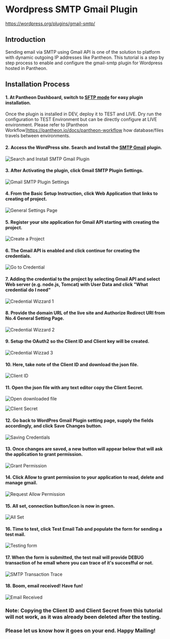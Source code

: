 # Wordpress SMTP Gmail Plugin

https://wordpress.org/plugins/gmail-smtp/


## Introduction

Sending email via SMTP using Gmail API is one of the solution to platform with dynamic outgoing IP addresses like Pantheon. This tutorial is a step by step process to enable and configure the gmail-smtp plugin for Wordpress hosted in Pantheon.

## Installation Process

#### 1. At Pantheon Dashboard, switch to [SFTP mode](https://pantheon.io/docs/sftp/) for easy plugin installation.

Once the plugin is installed in DEV, deploy it to TEST and LIVE. Dry run the configuration to TEST Environment but can be directly configure at LIVE environment. Please refer to [Pantheon Workflow]https://pantheon.io/docs/pantheon-workflow how database/files travels between environments.


#### 2. Access the WordPress site. Search and Install the [SMTP Gmail](https://wordpress.org/plugins/gmail-smtp/) plugin. 

![Search and Install SMTP Gmail Plugin](https://github.com/albertcausing/docs/blob/master/Wordpress%20SMTP%20Gmail/images/1.%20Search%20and%20Install%20SMTP%20Gmail%20Plugin.jpg?raw=true)


#### 3. After Activating the plugin, click Gmail SMTP Plugin Settings.

![Gmail SMTP Plugin Settings](https://github.com/albertcausing/docs/blob/master/Wordpress%20SMTP%20Gmail/images/2.%20Click%20Settings.jpg?raw=true)


#### 4. From the Basic Setup Instruction, click Web Application that links to creating of project.

![General Settings Page](https://github.com/albertcausing/docs/blob/master/Wordpress%20SMTP%20Gmail/images/3.%20General%20Settings%20Page.jpg?raw=true)


#### 5. Register your site application for Gmail API starting with creating the project.

![Create a Project](https://github.com/albertcausing/docs/blob/master/Wordpress%20SMTP%20Gmail/images/4.%20Create%20A%20Project.jpg?raw=true)


#### 6. The Gmail API is enabled and click continue for creating the credentials.

![Go to Credential](https://github.com/albertcausing/docs/blob/master/Wordpress%20SMTP%20Gmail/images/5.%20Go%20to%20Credentials.jpg?raw=true)


#### 7. Adding the credential to the project by selecting Gmail API and select Web server (e.g. node.js, Tomcat) with User Data and click "What credential do I need"

![Credential Wizzard 1](https://github.com/albertcausing/docs/blob/master/Wordpress%20SMTP%20Gmail/images/6.%20Credential%20Wizzard%201.jpg?raw=true)


#### 8. Provide the domain URL of the live site and Authorize Redirect URI from No.4 General Setting Page.

![Credential Wizzard 2](https://github.com/albertcausing/docs/blob/master/Wordpress%20SMTP%20Gmail/images/7.%20Credential%20Wizzard%202.jpg?raw=true)


#### 9. Setup the OAuth2 so the Client ID and Client key will be created.

![Credential Wizzad 3](https://github.com/albertcausing/docs/blob/master/Wordpress%20SMTP%20Gmail/images/8.%20Credential%20Wizzard%203.jpg?raw=true)


#### 10. Here, take note of the Client ID and download the json file.

![Client ID](https://github.com/albertcausing/docs/blob/master/Wordpress%20SMTP%20Gmail/images/9.%20Client%20ID.jpg?raw=true)


#### 11. Open the json file with any text editor copy the Client Secret.

![Open downloaded file](https://github.com/albertcausing/docs/blob/master/Wordpress%20SMTP%20Gmail/images/10.%20Credential%20Wizzard.jpg?raw=true)

![Client Secret](https://github.com/albertcausing/docs/blob/master/Wordpress%20SMTP%20Gmail/images/11.%20Client%20Secret.jpg?raw=true)


#### 12. Go back to WordPres Gmail Plugin setting page, supply the fields accordingly, and click Save Changes button.

![Saving Credentials](https://github.com/albertcausing/docs/blob/master/Wordpress%20SMTP%20Gmail/images/12.%20Save%20Credentials.jpg?raw=true)


#### 13. Once changes are saved, a new button will appear below that will ask the application to grant permission.

![Grant Permission](https://github.com/albertcausing/docs/blob/master/Wordpress%20SMTP%20Gmail/images/13.%20Grant%20Permission.jpg?raw=true)


#### 14. Click Allow to grant permission to your application to read, delete and manage gmail.

![Request Allow Permission](https://github.com/albertcausing/docs/blob/master/Wordpress%20SMTP%20Gmail/images/14.%20Allow%20Permission.jpg?raw=true)


#### 15. All set, connection button/icon is now in green.

![All Set](https://github.com/albertcausing/docs/blob/master/Wordpress%20SMTP%20Gmail/images/15.%20All%20Set.jpg?raw=true)


#### 16. Time to test, click Test Email Tab and populate the form for sending a test mail.

![Testing form](https://github.com/albertcausing/docs/blob/master/Wordpress%20SMTP%20Gmail/images/16.%20Testing%20Form.jpg?raw=true)


#### 17. When the form is submitted, the test mail will provide DEBUG transaction of he emall where you can trace of it's succesfful or not.

![SMTP Transaction Trace](https://github.com/albertcausing/docs/blob/master/Wordpress%20SMTP%20Gmail/images/17.%20Debug,%20Success.jpg?raw=true)


#### 18. Boom, email received! Have fun!

![Email Received](https://github.com/albertcausing/docs/blob/master/Wordpress%20SMTP%20Gmail/images/18.%20Email%20Recieved.jpg?raw=true)


### Note: Copying the Client ID and Client Secret from this tutorial will not work, as it was already been deleted after the testing.


### Please let us know how it goes on your end. Happy Mailing!


 
